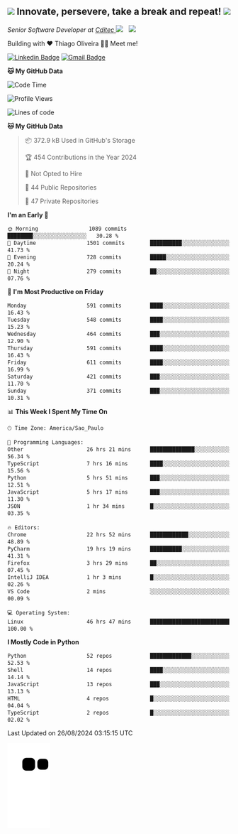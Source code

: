 <h2><img src="https://emojis.slackmojis.com/emojis/images/1531849430/4246/blob-sunglasses.gif?1531849430" width="30"/> Innovate, persevere, take a break and repeat! <img src="https://media.giphy.com/media/12oufCB0MyZ1Go/giphy.gif" width="50"></h2>
<img align='right' src="https://media.giphy.com/media/M9gbBd9nbDrOTu1Mqx/giphy.gif" width="230">
<p><em>Senior Software Developer at <a href="https://www.cditec.com.br/">Cditec
</a><img src="https://media.giphy.com/media/WUlplcMpOCEmTGBtBW/giphy.gif" width="30"> 
</em></p>



Building with ❤️ Thiago Oliveira 👋🏽 Meet me!

[![Linkedin Badge](https://img.shields.io/badge/-Thiago-blue?style=flat-square&logo=Linkedin&logoColor=white&link=https://www.linkedin.com/in/tgmarinho/)](https://www.linkedin.com/in/thiagoceconelo/) 
[![Gmail Badge](https://img.shields.io/badge/-thiceconelo@gmail.com-c14438?style=flat-square&logo=Gmail&logoColor=white&link=mailto:thiceconelo@gmail.com)](mailto:thiceconelo@gmail.com)

</em></p>

<!-- <span style="height ">
![Anurag's GitHub stats](https://github-readme-stats.vercel.app/api?username=arthurspk&show_icons=true&theme=tokyonight)
</span> -->

**🐱 My GitHub Data** 
<!--START_SECTION:waka-->
![Code Time](http://img.shields.io/badge/Code%20Time-1%2C705%20hrs%2037%20mins-blue)

![Profile Views](http://img.shields.io/badge/Profile%20Views-0-blue)

![Lines of code](https://img.shields.io/badge/From%20Hello%20World%20I%27ve%20Written-5.0%20million%20lines%20of%20code-blue)

**🐱 My GitHub Data** 

> 📦 372.9 kB Used in GitHub's Storage 
 > 
> 🏆 454 Contributions in the Year 2024
 > 
> 🚫 Not Opted to Hire
 > 
> 📜 44 Public Repositories 
 > 
> 🔑 47 Private Repositories 
 > 
**I'm an Early 🐤** 

```text
🌞 Morning                1089 commits        ████████░░░░░░░░░░░░░░░░░   30.28 % 
🌆 Daytime                1501 commits        ██████████░░░░░░░░░░░░░░░   41.73 % 
🌃 Evening                728 commits         █████░░░░░░░░░░░░░░░░░░░░   20.24 % 
🌙 Night                  279 commits         ██░░░░░░░░░░░░░░░░░░░░░░░   07.76 % 
```
📅 **I'm Most Productive on Friday** 

```text
Monday                   591 commits         ████░░░░░░░░░░░░░░░░░░░░░   16.43 % 
Tuesday                  548 commits         ████░░░░░░░░░░░░░░░░░░░░░   15.23 % 
Wednesday                464 commits         ███░░░░░░░░░░░░░░░░░░░░░░   12.90 % 
Thursday                 591 commits         ████░░░░░░░░░░░░░░░░░░░░░   16.43 % 
Friday                   611 commits         ████░░░░░░░░░░░░░░░░░░░░░   16.99 % 
Saturday                 421 commits         ███░░░░░░░░░░░░░░░░░░░░░░   11.70 % 
Sunday                   371 commits         ███░░░░░░░░░░░░░░░░░░░░░░   10.31 % 
```


📊 **This Week I Spent My Time On** 

```text
🕑︎ Time Zone: America/Sao_Paulo

💬 Programming Languages: 
Other                    26 hrs 21 mins      ██████████████░░░░░░░░░░░   56.34 % 
TypeScript               7 hrs 16 mins       ████░░░░░░░░░░░░░░░░░░░░░   15.56 % 
Python                   5 hrs 51 mins       ███░░░░░░░░░░░░░░░░░░░░░░   12.51 % 
JavaScript               5 hrs 17 mins       ███░░░░░░░░░░░░░░░░░░░░░░   11.30 % 
JSON                     1 hr 34 mins        █░░░░░░░░░░░░░░░░░░░░░░░░   03.35 % 

🔥 Editors: 
Chrome                   22 hrs 52 mins      ████████████░░░░░░░░░░░░░   48.89 % 
PyCharm                  19 hrs 19 mins      ██████████░░░░░░░░░░░░░░░   41.31 % 
Firefox                  3 hrs 29 mins       ██░░░░░░░░░░░░░░░░░░░░░░░   07.45 % 
IntelliJ IDEA            1 hr 3 mins         █░░░░░░░░░░░░░░░░░░░░░░░░   02.26 % 
VS Code                  2 mins              ░░░░░░░░░░░░░░░░░░░░░░░░░   00.09 % 

💻 Operating System: 
Linux                    46 hrs 47 mins      █████████████████████████   100.00 % 
```

**I Mostly Code in Python** 

```text
Python                   52 repos            █████████████░░░░░░░░░░░░   52.53 % 
Shell                    14 repos            ████░░░░░░░░░░░░░░░░░░░░░   14.14 % 
JavaScript               13 repos            ███░░░░░░░░░░░░░░░░░░░░░░   13.13 % 
HTML                     4 repos             █░░░░░░░░░░░░░░░░░░░░░░░░   04.04 % 
TypeScript               2 repos             █░░░░░░░░░░░░░░░░░░░░░░░░   02.02 % 
```




 Last Updated on 26/08/2024 03:15:15 UTC
<!--END_SECTION:waka-->

![Snake animation](https://github.com/rafaballerini/rafaballerini/blob/output/github-contribution-grid-snake.svg)


<!---
ceconelo/ceconelo is a ✨ special ✨ repository because its `README.md` (this file) appears on your GitHub profile.
You can click the Preview link to take a look at your changes.
--->
